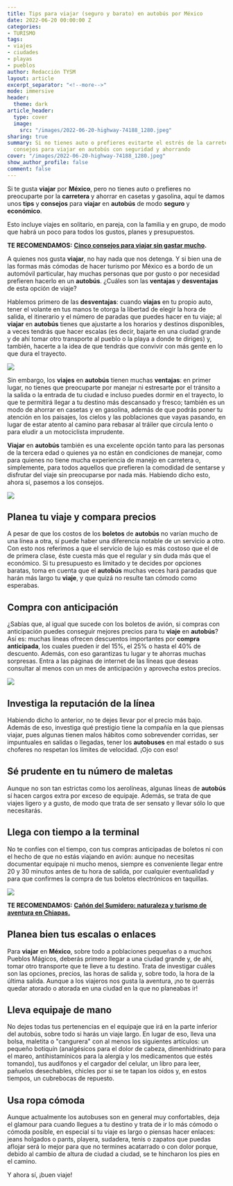 ```yaml
---
title: Tips para viajar (seguro y barato) en autobús por México
date: 2022-06-20 00:00:00 Z
categories:
- TURISMO
tags:
- viajes
- ciudades
- playas
- pueblos
author: Redacción TYSM
layout: article
excerpt_separator: "<!--more-->"
mode: immersive
header:
  theme: dark
article_header:
  type: cover
  image:
    src: "/images/2022-06-20-highway-74188_1280.jpeg"
sharing: true
summary: Si no tienes auto o prefieres evitarte el estrés de la carretera, aquí unos
  consejos para viajar en autobús con seguridad y ahorrando
cover: "/images/2022-06-20-highway-74188_1280.jpeg"
show_author_profile: false
comment: false
---
```


Si te gusta **viajar** por **México**, pero no tienes auto o prefieres no preocuparte por la **carretera** y ahorrar en casetas y gasolina, aquí te damos unos **tips** y **consejos** para **viajar** en **autobús** de modo **seguro** y **económico**.

Esto incluye viajes en solitario, en pareja, con la familia y en grupo, de modo que habrá un poco para todos los gustos, planes y presupuestos.

**TE RECOMENDAMOS:** [**Cinco consejos para viajar sin gastar mucho**](https://blog.tonoysumariachi.com/turismo/2022/10/12/cinco-consejos-para-viajar-sin-gastar-mucho.html)**.**

A quienes nos gusta **viajar**, no hay nada que nos detenga. Y si bien una de las formas más cómodas de hacer turismo por México es a bordo de un automóvil particular, hay muchas personas que por gusto o por necesidad prefieren hacerlo en un **autobús**. ¿Cuáles son las **ventajas** y **desventajas** de esta opción de viaje?

Hablemos primero de las **desventajas**: cuando **viajas** en tu propio auto, tener el volante en tus manos te otorga la libertad de elegir la hora de salida, el itinerario y el número de paradas que puedes hacer en tu viaje; al **viajar** en **autobús** tienes que ajustarte a los horarios y destinos disponibles, a veces tendrás que hacer escalas (es decir, bajarte en una ciudad grande y de ahí tomar otro transporte al pueblo o la playa a donde te diriges) y, también, hacerte a la idea de que tendrás que convivir con más gente en lo que dura el trayecto.

![](https://upload.wikimedia.org/wikipedia/commons/7/71/Terminal_Autobuses_1a_Clase_Oaxaca.jpg)

Sin embargo, los **viajes** en **autobús** tienen muchas **ventajas**: en primer lugar, no tienes que preocuparte por manejar ni estresarte por el tránsito a la salida o la entrada de tu ciudad e incluso puedes dormir en el trayecto, lo que te permitirá llegar a tu destino más descansado y fresco; también es un modo de ahorrar en casetas y en gasolina, además de que podrás poner tu atención en los paisajes, los cielos y las poblaciones que vayas pasando, en lugar de estar atento al camino para rebasar al tráiler que circula lento o para eludir a un motociclista imprudente.

**Viajar** en **autobús** también es una excelente opción tanto para las personas de la tercera edad o quienes ya no están en condiciones de manejar, como para quienes no tiene mucha experiencia de manejo en carretera o, simplemente, para todos aquellos que prefieren la comodidad de sentarse y disfrutar del viaje sin preocuparse por nada más. Habiendo dicho esto, ahora sí, pasemos a los consejos.

![](https://upload.wikimedia.org/wikipedia/commons/thumb/5/55/TAPO_2.jpg/1015px-TAPO_2.jpg)

## Planea tu viaje y compara precios

A pesar de que los costos de los **boletos** de **autobús** no varían mucho de una línea a otra, sí puede haber una diferencia notable de un servicio a otro. Con esto nos referimos a que el servicio de lujo es más costoso que el de de primera clase, éste cuesta más que el regular y sin duda más que el económico. Si tu presupuesto es limitado y te decides por opciones baratas, toma en cuenta que el **autobús** muchas veces hará paradas que harán más largo tu **viaje**, y que quizá no resulte tan cómodo como esperabas.

## Compra con anticipación

¿Sabías que, al igual que sucede con los boletos de avión, si compras con anticipación puedes conseguir mejores precios para tu **viaje** en **autobús**? Así es: muchas líneas ofrecen descuentos importantes por **compra anticipada**, los cuales pueden ir del 15%, el 25% o hasta el 40% de descuento. Además, con eso garantizas tu lugar y te ahorras muchas sorpresas. Entra a las páginas de internet de las líneas que deseas consultar al menos con un mes de anticipación y aprovecha estos precios.

![](https://upload.wikimedia.org/wikipedia/commons/thumb/b/ba/Central_de_Autobuses_de_Pachuca_durante_la_pandemia_de_COVID-19._03.jpg/1024px-Central_de_Autobuses_de_Pachuca_durante_la_pandemia_de_COVID-19._03.jpg)

## Investiga la reputación de la línea

Habiendo dicho lo anterior, no te dejes llevar por el precio más bajo. Además de eso, investiga qué prestigio tiene la compañía en la que piensas viajar, pues algunas tienen malos hábitos como sobrevender corridas, ser impuntuales en salidas o llegadas, tener los **autobuses** en mal estado o sus choferes no respetan los límites de velocidad. ¡Ojo con eso!

## Sé prudente en tu número de maletas

Aunque no son tan estrictas como los aerolíneas, algunas líneas de **autobús** sí hacen cargos extra por exceso de equipaje. Además, se trata de que viajes ligero y a gusto, de modo que trata de ser sensato y llevar sólo lo que necesitarás.

## Llega con tiempo a la terminal

No te confíes con el tiempo, con tus compras anticipadas de boletos ni con el hecho de que no estás viajando en avión: aunque no necesitas documentar equipaje ni mucho menos, siempre es conveniente llegar entre 20 y 30 minutos antes de tu hora de salida, por cualquier eventualidad y para que confirmes la compra de tus boletos electrónicos en taquillas.

![](https://upload.wikimedia.org/wikipedia/commons/thumb/8/8b/Terminal_de_autobuses_de_Quer%C3%A9taro.jpg/1024px-Terminal_de_autobuses_de_Quer%C3%A9taro.jpg)

**TE RECOMENDAMOS:** [**Cañón del Sumidero: naturaleza y turismo de aventura en Chiapas.**](https://blog.tonoysumariachi.com/turismo/2022/10/03/canon-del-sumidero-naturaleza-y-turismo-de-aventura-en-chiapas.html)

## Planea bien tus escalas o enlaces

Para **viajar** en **México**, sobre todo a poblaciones pequeñas o a muchos Pueblos Mágicos, deberás primero llegar a una ciudad grande y, de ahí, tomar otro transporte que te lleve a tu destino. Trata de investigar cuáles son las opciones, precios, las horas de salida y, sobre todo, la hora de la última salida. Aunque a los viajeros nos gusta la aventura, ¡no te querrás quedar atorado o atorada en una ciudad en la que no planeabas ir!

## Lleva equipaje de mano

No dejes todas tus pertenencias en el equipaje que irá en la parte inferior del autobús, sobre todo si harás un viaje largo. En lugar de eso, lleva una bolsa, maletita o "cangurera" con al menos los siguientes artículos: un pequeño botiquín (analgésicos para el dolor de cabeza, dimenhidrinato para el mareo, antihistamínicos para la alergia y los medicamentos que estés tomando), tus audífonos y el cargador del celular, un libro para leer, pañuelos desechables, chicles por si se te tapan los oídos y, en estos tiempos, un cubrebocas de repuesto.

## Usa ropa cómoda

Aunque actualmente los autobuses son en general muy confortables, deja el glamour para cuando llegues a tu destino y trata de ir lo más cómodo o cómoda posible, en especial si tu viaje es largo o piensas hacer enlaces: jeans holgados o pants, playera, sudadera, tenis o zapatos que puedas aflojar será lo mejor para que no termines acatarrado o con dolor porque, debido al cambio de altura de ciudad a ciudad, se te hincharon los pies en el camino.

Y ahora sí, ¡buen viaje!
